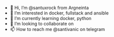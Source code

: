 - 👋 Hi, I’m @santuxrock from Argneinta
- 👀 I’m interested in docker, fullstack and ansible
- 🌱 I’m currently learning docker, python
- 💞️ I’m looking to collaborate on 
- 📫 How to reach me @santivanic on telegram

<!---
santuxrock/santuxrock is a ✨ special ✨ repository because its `README.md` (this file) appears on your GitHub profile.
You can click the Preview link to take a look at your changes.
--->

